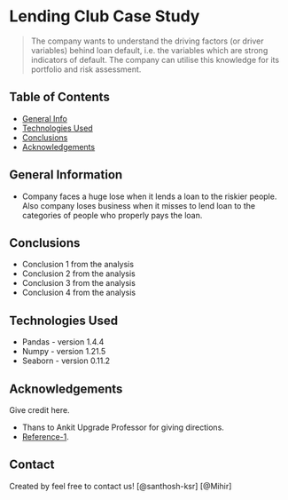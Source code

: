# Lending Club Case Study
> The company wants to understand the driving factors (or driver variables) behind loan default, i.e. the variables which are strong indicators of default.  The company can utilise this knowledge for its portfolio and risk assessment.


## Table of Contents
* [General Info](#general-information)
* [Technologies Used](#technologies-used)
* [Conclusions](#conclusions)
* [Acknowledgements](#acknowledgements)

<!-- You can include any other section that is pertinent to your problem -->

## General Information
- Company faces a huge lose when it lends a loan to the riskier people. Also company loses business when it misses to lend loan to the categories of people who properly pays the loan.

<!-- You don't have to answer all the questions - just the ones relevant to your project. -->

## Conclusions
- Conclusion 1 from the analysis
- Conclusion 2 from the analysis
- Conclusion 3 from the analysis
- Conclusion 4 from the analysis

<!-- You don't have to answer all the questions - just the ones relevant to your project. -->


## Technologies Used
- Pandas - version 1.4.4
- Numpy - version 1.21.5
- Seaborn - version 0.11.2

<!-- As the libraries versions keep on changing, it is recommended to mention the version of library used in this project -->

## Acknowledgements
Give credit here.
- Thans to Ankit Upgrade Professor for giving directions.
- [Reference-1](https://github.com/amandwkr007/Credit-EDA-Case-Study/blob/main/Credit_EDA_CaseStudy.ipynb).


## Contact
Created by feel free to contact us!
[@santhosh-ksr]
[@Mihir]


<!-- Optional -->
<!-- ## License -->
<!-- This project is open source and available under the [... License](). -->

<!-- You don't have to include all sections - just the one's relevant to your project -->
